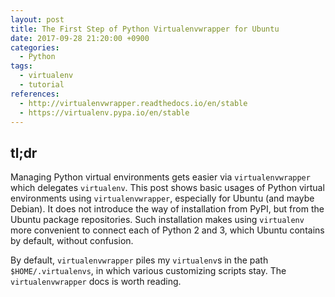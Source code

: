```yaml
---
layout: post
title: The First Step of Python Virtualenvwrapper for Ubuntu
date: 2017-09-28 21:20:00 +0900
categories:
  - Python
tags:
  - virtualenv
  - tutorial
references:
  - http://virtualenvwrapper.readthedocs.io/en/stable
  - https://virtualenv.pypa.io/en/stable
---
```


## tl;dr

<script src="//gist.github.com/dgkim5360/1219c72793d940b1a3c7e9a68d6b621f.js"></script>

Managing Python virtual environments gets easier via `virtualenvwrapper` which delegates `virtualenv`. This post shows basic usages of Python virtual environments using `virtualenvwrapper`, especially for Ubuntu (and maybe Debian). It does not introduce the way of installation from PyPI, but from the Ubuntu package repositories. Such installation makes using `virtualenv` more convenient to connect each of Python 2 and 3, which Ubuntu contains by default, without confusion.

By default, `virtualenvwrapper` piles my `virtualenv`s in the path `$HOME/.virtualenvs`, in which various customizing scripts stay. The `virtualenvwrapper` docs is worth reading.
